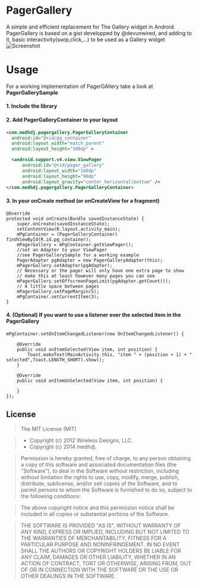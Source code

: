# PagerGallery
A simple and efficient replacement for The Gallery widget in Android.
PagerGallery is based on a gist developped by @devunwired, and adding to it, basic interactivity(swip,click,...) to be used as a Gallery widget
![Screenshot](https://raw.githubusercontent.com/medhdj/PagerGallery/master/pg_screenshot.png)

# Usage
For a working implementation of PagerGAllery take a look at **PagerGallerySample**
#### 1. Include the library
#### 2. Add PagerGalleryContainer to your layout
``` xml
<com.medhdj.pagergallery.PagerGalleryContainer
  android:id="@+id/pg_container"
  android:layout_width="match_parent"
  android:layout_height="100dp" >

  <android.support.v4.view.ViewPager
      android:id="@+id/pager_gallery"
      android:layout_width="140dp"
      android:layout_height="90dp"
      android:layout_gravity="center_horizontal|bottom" />
</com.medhdj.pagergallery.PagerGalleryContainer>
```
#### 3. In your onCreate method (or onCreateView for a fragment)
``` android
@Override
protected void onCreate(Bundle savedInstanceState) {
	super.onCreate(savedInstanceState);
	setContentView(R.layout.activity_main);
	mPgContainer = (PagerGalleryContainer) findViewById(R.id.pg_container);
	mPagerGallery = mPgContainer.getViewPager();
	//set an Adapter to your ViewPager  
	//see PagerGallerySample for a working example
	PagerAdapter pgAdapter = new PagerGalleryAdapter(this);
	mPagerGallery.setAdapter(pgAdapter);
	// Necessary or the pager will only have one extra page to show
	// make this at least however many pages you can see
	mPagerGallery.setOffscreenPageLimit(pgAdapter.getCount());
	// A little space between pages
	mPagerGallery.setPageMargin(5);
	mPgContainer.setCurrentItem(3);
}
```
#### 4. (Optional) If you want to use a listener over the selected item in the PagerGallery
``` android
mPgContainer.setOnItemChangedListener(new OnItemChangedListener() {

    @Override
	public void onItemSelected(View item, int position) {
	    Toast.makeText(MainActivity.this, "item " + (position + 1) + " selected",Toast.LENGTH_SHORT).show();
    }

    @Override
    public void onItemUnSelected(View item, int position) {

	}
});
```

License
----
> The MIT License (MIT)

> * Copyright (c) 2012 Wireless Designs, LLC.
> * Copyright (c) 2014 medhdj.

> Permission is hereby granted, free of charge, to any person obtaining a copy
of this software and associated documentation files (the "Software"), to deal
in the Software without restriction, including without limitation the rights
to use, copy, modify, merge, publish, distribute, sublicense, and/or sell
copies of the Software, and to permit persons to whom the Software is
furnished to do so, subject to the following conditions:

> The above copyright notice and this permission notice shall be included in
all copies or substantial portions of the Software.

> THE SOFTWARE IS PROVIDED "AS IS", WITHOUT WARRANTY OF ANY KIND, EXPRESS OR
IMPLIED, INCLUDING BUT NOT LIMITED TO THE WARRANTIES OF MERCHANTABILITY,
FITNESS FOR A PARTICULAR PURPOSE AND NONINFRINGEMENT. IN NO EVENT SHALL THE
AUTHORS OR COPYRIGHT HOLDERS BE LIABLE FOR ANY CLAIM, DAMAGES OR OTHER
LIABILITY, WHETHER IN AN ACTION OF CONTRACT, TORT OR OTHERWISE, ARISING FROM,
OUT OF OR IN CONNECTION WITH THE SOFTWARE OR THE USE OR OTHER DEALINGS IN
THE SOFTWARE.
